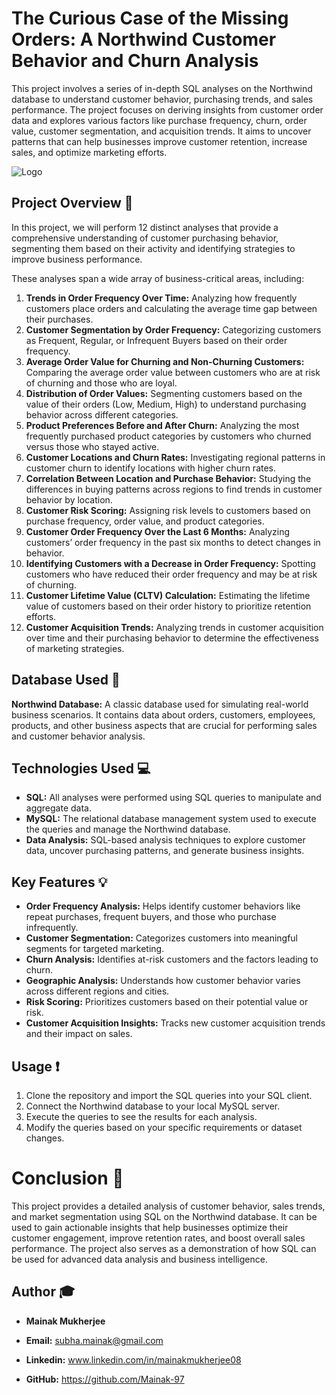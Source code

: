 
# **The Curious Case of the Missing Orders: A Northwind Customer Behavior and Churn Analysis**

This project involves a series of in-depth SQL analyses on the Northwind database to understand customer behavior, purchasing trends, and sales performance. The project focuses on deriving insights from customer order data and explores various factors like purchase frequency, churn, order value, customer segmentation, and acquisition trends. It aims to uncover patterns that can help businesses improve customer retention, increase sales, and optimize marketing efforts.

![Logo](https://i.imgur.com/klcTMlS.jpeg)
## Project Overview 📃

In this project, we will perform 12 distinct analyses that provide a comprehensive understanding of customer purchasing behavior, segmenting them based on their activity and identifying strategies to improve business performance. 

These analyses span a wide array of business-critical areas, including:

1. **Trends in Order Frequency Over Time:** Analyzing how frequently customers place orders and calculating the average time gap between their purchases.
2. **Customer Segmentation by Order Frequency:** Categorizing customers as Frequent, Regular, or Infrequent Buyers based on their order frequency.
3. **Average Order Value for Churning and Non-Churning Customers:** Comparing the average order value between customers who are at risk of churning and those who are loyal.
4. **Distribution of Order Values:** Segmenting customers based on the value of their orders (Low, Medium, High) to understand purchasing behavior across different categories.
5. **Product Preferences Before and After Churn:** Analyzing the most frequently purchased product categories by customers who churned versus those who stayed active.
6. **Customer Locations and Churn Rates:** Investigating regional patterns in customer churn to identify locations with higher churn rates.
7. **Correlation Between Location and Purchase Behavior:** Studying the differences in buying patterns across regions to find trends in customer behavior by location.
8. **Customer Risk Scoring:** Assigning risk levels to customers based on purchase frequency, order value, and product categories.
9. **Customer Order Frequency Over the Last 6 Months:** Analyzing customers’ order frequency in the past six months to detect changes in behavior.
10. **Identifying Customers with a Decrease in Order Frequency:** Spotting customers who have reduced their order frequency and may be at risk of churning.
11. **Customer Lifetime Value (CLTV) Calculation:** Estimating the lifetime value of customers based on their order history to prioritize retention efforts.
12. **Customer Acquisition Trends:** Analyzing trends in customer acquisition over time and their purchasing behavior to determine the effectiveness of marketing strategies.
## Database Used 📀

**Northwind Database:** A classic database used for simulating real-world business scenarios. It contains data about orders, customers, employees, products, and other business aspects that are crucial for performing sales and customer behavior analysis.
## Technologies Used 💻

- **SQL:** All analyses were performed using SQL queries to manipulate and aggregate data.
- **MySQL:** The relational database management system used to execute the queries and manage the Northwind database.
- **Data Analysis:** SQL-based analysis techniques to explore customer data, uncover purchasing patterns, and generate business insights.
## Key Features 💡

- **Order Frequency Analysis:** Helps identify customer behaviors like repeat purchases, frequent buyers, and those who purchase infrequently.
- **Customer Segmentation:** Categorizes customers into meaningful segments for targeted marketing.
- **Churn Analysis:** Identifies at-risk customers and the factors leading to churn.
- **Geographic Analysis:** Understands how customer behavior varies across different regions and cities.
- **Risk Scoring:** Prioritizes customers based on their potential value or risk.
- **Customer Acquisition Insights:** Tracks new customer acquisition trends and their impact on sales.
## Usage ❗

1. Clone the repository and import the SQL queries into your SQL client.
2. Connect the Northwind database to your local MySQL server.
3. Execute the queries to see the results for each analysis.
4. Modify the queries based on your specific requirements or dataset changes.
# Conclusion 🔹

This project provides a detailed analysis of customer behavior, sales trends, and market segmentation using SQL on the Northwind database. It can be used to gain actionable insights that help businesses optimize their customer engagement, improve retention rates, and boost overall sales performance. The project also serves as a demonstration of how SQL can be used for advanced data analysis and business intelligence.
## Author 🎓

- **Mainak Mukherjee**

- **Email:** subha.mainak@gmail.com

- **Linkedin:** www.linkedin.com/in/mainakmukherjee08

- **GitHub:** https://github.com/Mainak-97

